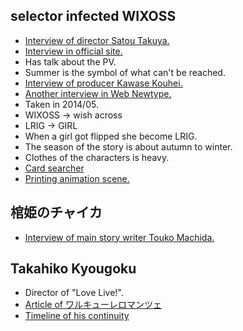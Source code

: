 ## selector infected WIXOSS
* [Interview of director Satou Takuya.](http://mantan-web.jp/2014/05/10/20140509dog00m200037000c.html)
* [Interview in official site.](http://selector-wixoss.com/interview/index.html)
 * Has talk about the PV.
 * Summer is the symbol of what can't be reached.
* [Interview of producer Kawase Kouhei.](http://akiba-souken.com/article/anime/19970/)
* [Another interview in Web Newtype.](http://anime.webnt.jp/report/view/3213)
 * Taken in 2014/05.
* WIXOSS -> wish across
* LRIG -> GIRL
 * When a girl got flipped she become LRIG.
* The season of the story is about autumn to winter.
 * Clothes of the characters is heavy.
* [Card searcher](http://www.takaratomy.co.jp/products/wixoss/card/)
* [Printing animation scene.](http://cg.printing.ne.jp/contents/contents_title/251.html)

## 棺姫のチャイカ
* [Interview of main story writer Touko Machida.](http://mantan-web.jp/2014/05/24/20140523dog00m200029000c.html)

## Takahiko Kyougoku
* Director of "Love Live!".
* [Article of ワルキューレロマンツェ](http://d.hatena.ne.jp/ukkah/20131110/p1)
* [Timeline of his continuity](http://d.hatena.ne.jp/n_euler666/20130427/1367058505)
